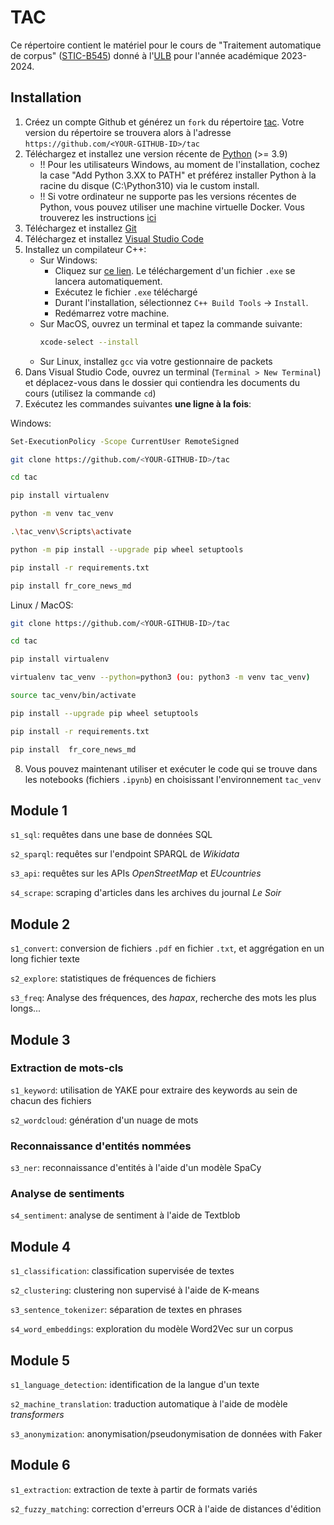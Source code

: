# TAC

Ce répertoire contient le matériel pour le cours de "Traitement automatique de corpus" ([STIC-B545](https://www.ulb.be/fr/programme/stic-b545)) donné à l'[ULB](https://ulb.be) pour l'année académique 2023-2024.

## Installation

1. Créez un compte Github et générez un `fork` du répertoire [tac](https://github.com/madewild/tac). Votre version du répertoire se trouvera alors à l'adresse `https://github.com/<YOUR-GITHUB-ID>/tac`
2. Téléchargez et installez une version récente de [Python](https://www.python.org/downloads/) (>= 3.9)
    - !! Pour les utilisateurs Windows, au moment de l'installation, cochez la case "Add Python 3.XX to PATH" et préférez installer Python à la racine du disque (C:\Python310) via le custom install.
    - !! Si votre ordinateur ne supporte pas les versions récentes de Python, vous pouvez utiliser une machine virtuelle Docker. Vous trouverez les instructions [ici](./Installation_Docker.md)
3. Téléchargez et installez [Git](https://git-scm.com/downloads)
4. Téléchargez et installez [Visual Studio Code](https://code.visualstudio.com/)
5. Installez un compilateur C++:
    - Sur Windows:
        - Cliquez sur [ce lien](https://aka.ms/vs/17/release/vs_BuildTools.exe). Le téléchargement d'un fichier `.exe` se lancera automatiquement.
        - Exécutez le fichier `.exe` téléchargé
        - Durant l'installation, sélectionnez `C++ Build Tools` → `Install`.
        - Redémarrez votre machine.
    - Sur MacOS, ouvrez un terminal et tapez la commande suivante:
        ```bash
        xcode-select --install
        ```
    - Sur Linux, installez `gcc` via votre gestionnaire de packets
6. Dans Visual Studio Code, ouvrez un terminal (`Terminal > New Terminal`) et déplacez-vous dans le dossier qui contiendra les documents du cours (utilisez la commande `cd`)
7. Exécutez les commandes suivantes **une ligne à la fois**:

Windows:

```bash
Set-ExecutionPolicy -Scope CurrentUser RemoteSigned

git clone https://github.com/<YOUR-GITHUB-ID>/tac

cd tac

pip install virtualenv

python -m venv tac_venv

.\tac_venv\Scripts\activate

python -m pip install --upgrade pip wheel setuptools

pip install -r requirements.txt

pip install fr_core_news_md

```

Linux / MacOS:

```bash
git clone https://github.com/<YOUR-GITHUB-ID>/tac

cd tac

pip install virtualenv

virtualenv tac_venv --python=python3 (ou: python3 -m venv tac_venv)

source tac_venv/bin/activate

pip install --upgrade pip wheel setuptools

pip install -r requirements.txt

pip install  fr_core_news_md
```

8. Vous pouvez maintenant utiliser et exécuter le code qui se trouve dans les notebooks (fichiers `.ipynb`) en choisissant l'environnement `tac_venv`

## Module 1

`s1_sql`: requêtes dans une base de données SQL

`s2_sparql`: requêtes sur l'endpoint SPARQL de _Wikidata_

`s3_api`: requêtes sur les APIs _OpenStreetMap_ et _EUcountries_

`s4_scrape`: scraping d'articles dans les archives du journal _Le Soir_

## Module 2

`s1_convert`: conversion de fichiers `.pdf` en fichier `.txt`, et aggrégation en un long fichier texte

`s2_explore`: statistiques de fréquences de fichiers

`s3_freq`: Analyse des fréquences, des _hapax_, recherche des mots les plus longs...

## Module 3

### Extraction de mots-cls

`s1_keyword`: utilisation de YAKE pour extraire des keywords au sein de chacun des fichiers

`s2_wordcloud`: génération d'un nuage de mots

### Reconnaissance d'entités nommées

`s3_ner`: reconnaissance d'entités à l'aide d'un modèle SpaCy

### Analyse de sentiments

`s4_sentiment`: analyse de sentiment à l'aide de Textblob

## Module 4

`s1_classification`: classification supervisée de textes

`s2_clustering`: clustering non supervisé à l'aide de K-means

`s3_sentence_tokenizer`: séparation de textes en phrases

`s4_word_embeddings`: exploration du modèle Word2Vec sur un corpus

## Module 5

`s1_language_detection`: identification de la langue d'un texte

`s2_machine_translation`: traduction automatique à l'aide de modèle _transformers_

`s3_anonymization`: anonymisation/pseudonymisation de données with Faker

## Module 6

`s1_extraction`: extraction de texte à partir de formats variés

`s2_fuzzy_matching`: correction d'erreurs OCR à l'aide de distances d'édition
